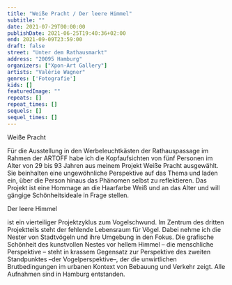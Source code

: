 ```yaml
---
title: "Weiße Pracht / Der leere Himmel"
subtitle: ""
date: 2021-07-29T00:00:00
publishDate: 2021-06-25T19:40:36+02:00
end: 2021-09-09T23:59:00
draft: false
street: "Unter dem Rathausmarkt"
address: "20095 Hamburg"
organizers: ["Xpon-Art Gallery"]
artists: "Valérie Wagner"
genres: ['Fotografie']
kids: []
featuredImage: ""
repeats: []
repeat_times: []
sequels: []
sequel_times: []
---
```


Weiße Pracht

Für die Ausstellung in den Werbeleuchtkästen der Rathauspassage im Rahmen der ARTOFF habe ich die Kopfaufsichten von fünf Personen im Alter von 29 bis 93 Jahren aus meinem Projekt Weiße Pracht ausgewählt. Sie beinhalten eine ungewöhnliche Perspektive auf das Thema und laden ein, über die Person hinaus das Phänomen selbst zu reflektieren. Das Projekt ist eine Hommage an die Haarfarbe Weiß und an das Alter und will gängige Schönheitsideale in Frage stellen.

Der leere Himmel

ist ein vierteiliger Projektzyklus zum Vogelschwund. Im Zentrum des dritten Projektteils steht der fehlende Lebensraum für Vögel. Dabei nehme ich die Nester von Stadtvögeln und ihre Umgebung in den Fokus. Die grafische Schönheit des kunstvollen Nestes vor hellem Himmel – die menschliche Perspektive – steht in krassem Gegensatz zur Perspektive des zweiten Standpunktes –der Vogelperspektive–, der die unwirtlichen Brutbedingungen im urbanen Kontext von Bebauung und Verkehr zeigt. Alle Aufnahmen sind in Hamburg entstanden.